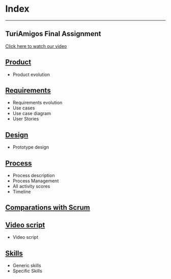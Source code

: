 # Index 
---
TuriAmigos Final Assignment
---
[Click here to watch our video]()
## [Product]()
- Product evolution 

## [Requirements]()
- Requirements evolution
- Use cases
- Use case diagram
- User Stories

## [Design](https://github.com/danivillarino/Equipo2_FIS/tree/Tercera-entrega/Diseño)
- Prototype design

## [Process]()
- Process description
- Process Management
- All activity scores
- Timeline

## [Comparations with Scrum]()

## [Video script]()
- Video script 

## [Skills]()
- Generic skills 
- Specific Skills 
